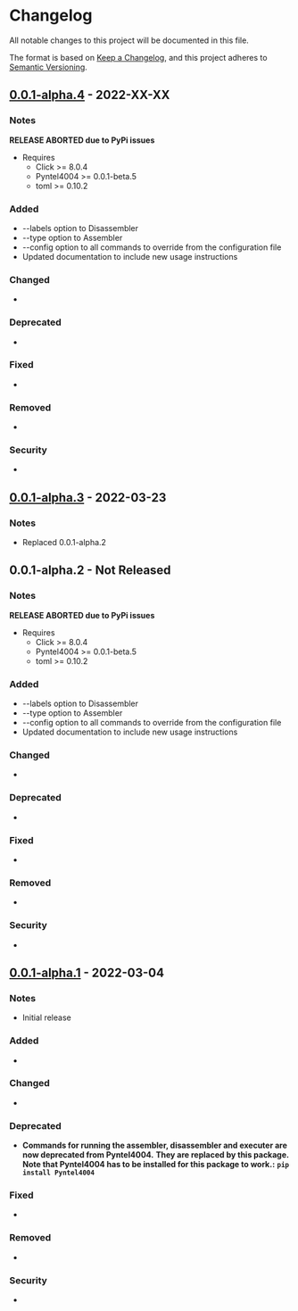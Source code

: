 # Changelog
All notable changes to this project will be documented in this file.

The format is based on [Keep a Changelog](https://keepachangelog.com/en/1.0.0/),
and this project adheres to [Semantic Versioning](https://semver.org/spec/v2.0.0.html).

## [0.0.1-alpha.4](https://pypi.org/project/Pyntel4004-cli/0.0.1a4/) - 2022-XX-XX

### Notes
 **RELEASE ABORTED due to PyPi issues**
- Requires
  - Click >= 8.0.4
  - Pyntel4004 >= 0.0.1-beta.5
  - toml >= 0.10.2
### Added
- --labels option to Disassembler
- --type option to Assembler
- --config option to all commands to override from the configuration file
- Updated documentation to include new usage instructions
### Changed
- 
### Deprecated
- 
### Fixed
-
### Removed
-
### Security
-

## [0.0.1-alpha.3](https://pypi.org/project/Pyntel4004-cli/0.0.1a3/) - 2022-03-23

### Notes
- Replaced 0.0.1-alpha.2

## 0.0.1-alpha.2 - Not Released

### Notes
 **RELEASE ABORTED due to PyPi issues**
- Requires
  - Click >= 8.0.4
  - Pyntel4004 >= 0.0.1-beta.5
  - toml >= 0.10.2
### Added
- --labels option to Disassembler
- --type option to Assembler
- --config option to all commands to override from the configuration file
- Updated documentation to include new usage instructions
### Changed
- 
### Deprecated
- 
### Fixed
-
### Removed
-
### Security
-

## [0.0.1-alpha.1](https://pypi.org/project/Pyntel4004-cli/0.0.1a1/) - 2022-03-04

### Notes
- Initial release
### Added
- 
### Changed
- 
### Deprecated
- **Commands for running the assembler, disassembler and executer are now deprecated from Pyntel4004.**
  **They are replaced by this package.** 
  **Note that Pyntel4004 has to be installed for this package to work.:** 
  **`pip install Pyntel4004`**
### Fixed
-
### Removed
-
### Security
-

